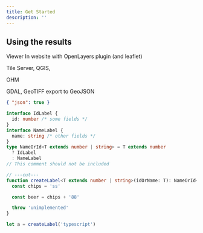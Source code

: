 ```yaml
---
title: Get Started
description: ''
---
```


## Using the results

Viewer
In website with OpenLayers plugin (and leaflet)

Tile Server, QGIS,

OHM

GDAL, GeoTIFF
export to GeoJSON

```json
{ "json": true }
```

```ts twoslash
interface IdLabel {
  id: number /* some fields */
}
interface NameLabel {
  name: string /* other fields */
}
type NameOrId<T extends number | string> = T extends number
  ? IdLabel
  : NameLabel
// This comment should not be included

// ---cut---
function createLabel<T extends number | string>(idOrName: T): NameOrId<T> {
  const chips = 'ss'

  const beer = chips + '88'

  throw 'unimplemented'
}

let a = createLabel('typescript')
```
